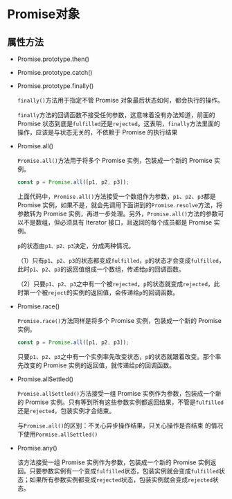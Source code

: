 # Promise对象

## 属性方法

- Promise.prototype.then()
- Promise.prototype.catch()
- Promise.prototype.finally()

    `finally()`方法用于指定不管 Promise 对象最后状态如何，都会执行的操作。

    `finally`方法的回调函数不接受任何参数，这意味着没有办法知道，前面的 Promise 状态到底是`fulfilled`还是`rejected`。这表明，`finally`方法里面的操作，应该是与状态无关的，不依赖于 Promise 的执行结果

- Promise.all()

    `Promise.all()`方法用于将多个 Promise 实例，包装成一个新的 Promise 实例。

    ```jsx
    const p = Promise.all([p1, p2, p3]);
    ```

    上面代码中，`Promise.all()`方法接受一个数组作为参数，`p1`、`p2`、`p3`都是 Promise 实例，如果不是，就会先调用下面讲到的`Promise.resolve`方法，将参数转为 Promise 实例，再进一步处理。另外，`Promise.all()`方法的参数可以不是数组，但必须具有 Iterator 接口，且返回的每个成员都是 Promise 实例。

    `p`的状态由`p1、p2、p3`决定，分成两种情况。

    （1）只有`p1`、`p2`、`p3`的状态都变成`fulfilled`，`p`的状态才会变成`fulfilled`，此时`p1`、`p2`、`p3`的返回值组成一个数组，传递给`p`的回调函数。

    （2）只要`p1`、`p2`、`p3`之中有一个被`rejected`，`p`的状态就变成`rejected`，此时第一个被`reject`的实例的返回值，会传递给`p`的回调函数。

- Promise.race()

    `Promise.race()`方法同样是将多个 Promise 实例，包装成一个新的 Promise 实例。

    ```jsx
    const p = Promise.all([p1, p2, p3]);
    ```

    只要`p1`、`p2`、`p3`之中有一个实例率先改变状态，`p`的状态就跟着改变。那个率先改变的 Promise 实例的返回值，就传递给p的回调函数。

- Promise.allSettled()

    `Promise.allSettled()`方法接受一组 Promise 实例作为参数，包装成一个新的 Promise 实例。只有等到所有这些参数实例都返回结果，不管是`fulfilled`还是`rejected`，包装实例才会结束。

    与`Promise.all()`的区别：不关心异步操作结果，只关心操作是否结束 的情况下使用`Pormise.allSettled()`

- Promise.any()

    该方法接受一组 Promise 实例作为参数，包装成一个新的 Promise 实例返回。只要参数实例有一个变成`fulfilled`状态，包装实例就会变成`fulfilled`状态；如果所有参数实例都变成`rejected`状态，包装实例就会变成`rejected`状态。